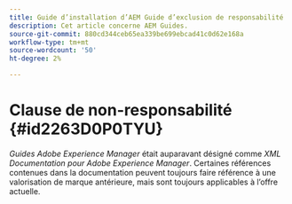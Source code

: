```yaml
---
title: Guide d’installation d’AEM Guide d’exclusion de responsabilité
description: Cet article concerne AEM Guides.
source-git-commit: 880cd344ceb65ea339be699ebcad41c0d62e168a
workflow-type: tm+mt
source-wordcount: '50'
ht-degree: 2%

---
```


# Clause de non-responsabilité {#id2263D0P0TYU}

*Guides Adobe Experience Manager* était auparavant désigné comme *XML Documentation pour Adobe Experience Manager*. Certaines références contenues dans la documentation peuvent toujours faire référence à une valorisation de marque antérieure, mais sont toujours applicables à l’offre actuelle.
